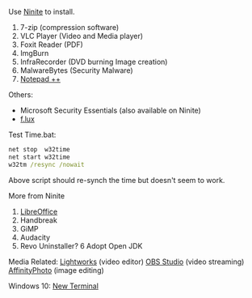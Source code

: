 Use [Ninite](https://ninite.com) to install.
1. 7-zip (compression software)
2. VLC Player (Video and Media player)
3. Foxit Reader (PDF)
4. ImgBurn
5. InfraRecorder (DVD burning Image creation)
6. MalwareBytes (Security Malware)
7. [Notepad ++](https://notepad-plus-plus.org/) 

Others:
- Microsoft Security Essentials (also available on Ninite)
- [f.lux](https://justgetflux.com) 

Test Time.bat:
```bat
net stop  w32time
net start w32time
w32tm /resync /nowait 
```
Above script should re-synch the time but doesn't seem to work. 

More from Ninite 
1. [LibreOffice](https://www.libreoffice.org/)
2. Handbreak
3. GiMP
4. Audacity
5. Revo Uninstaller?
6  Adopt Open JDK


Media Related:
[Lightworks](https://www.lwks.com) (video editor)
[OBS Studio](https://obsproject.com) (video streaming)
[AffinityPhoto](https://affinity.serif.com/en-gb/photo/) (image editing)

Windows 10:
[New Terminal](https://www.microsoft.com/en-us/p/windows-terminal-preview/9n0dx20hk701?activetab=pivot:overviewtab)
